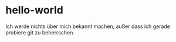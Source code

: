 # hello-world

Ich werde nichts über mich bekannt machen, außer dass ich gerade probiere git zu beherrschen.


